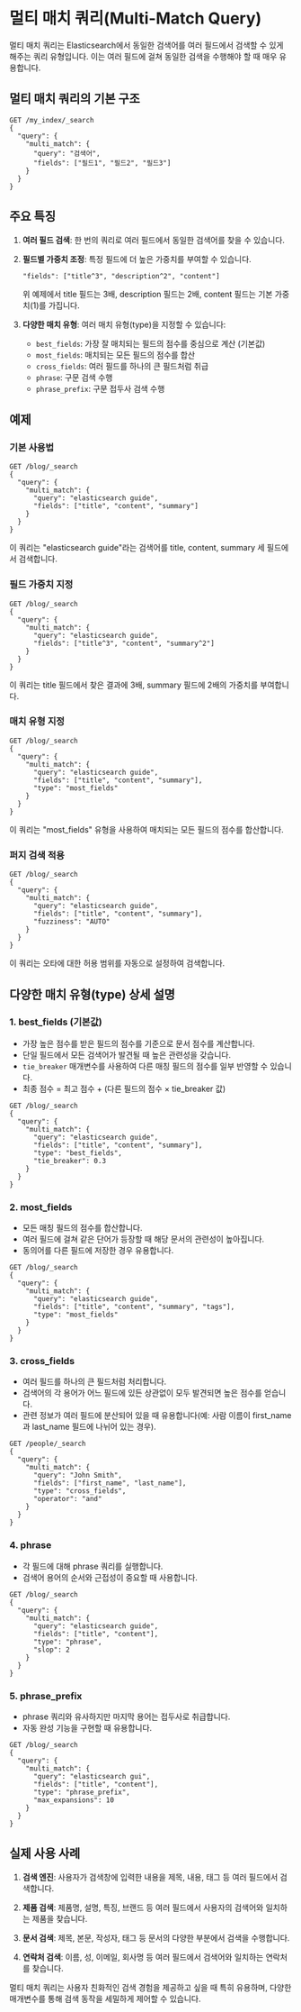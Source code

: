 # 멀티 매치 쿼리(Multi-Match Query)

멀티 매치 쿼리는 Elasticsearch에서 동일한 검색어를 여러 필드에서 검색할 수 있게 해주는 쿼리 유형입니다. 이는 여러 필드에 걸쳐 동일한 검색을 수행해야 할 때 매우 유용합니다.

## 멀티 매치 쿼리의 기본 구조

```
GET /my_index/_search
{
  "query": {
    "multi_match": {
      "query": "검색어",
      "fields": ["필드1", "필드2", "필드3"]
    }
  }
}
```

## 주요 특징

1. **여러 필드 검색**: 한 번의 쿼리로 여러 필드에서 동일한 검색어를 찾을 수 있습니다.

2. **필드별 가중치 조정**: 특정 필드에 더 높은 가중치를 부여할 수 있습니다.
   ```
   "fields": ["title^3", "description^2", "content"]
   ```
   위 예제에서 title 필드는 3배, description 필드는 2배, content 필드는 기본 가중치(1)를 가집니다.

3. **다양한 매치 유형**: 여러 매치 유형(type)을 지정할 수 있습니다:
   - `best_fields`: 가장 잘 매치되는 필드의 점수를 중심으로 계산 (기본값)
   - `most_fields`: 매치되는 모든 필드의 점수를 합산
   - `cross_fields`: 여러 필드를 하나의 큰 필드처럼 취급
   - `phrase`: 구문 검색 수행
   - `phrase_prefix`: 구문 접두사 검색 수행

## 예제

### 기본 사용법
```
GET /blog/_search
{
  "query": {
    "multi_match": {
      "query": "elasticsearch guide",
      "fields": ["title", "content", "summary"]
    }
  }
}
```

이 쿼리는 "elasticsearch guide"라는 검색어를 title, content, summary 세 필드에서 검색합니다.

### 필드 가중치 지정
```
GET /blog/_search
{
  "query": {
    "multi_match": {
      "query": "elasticsearch guide",
      "fields": ["title^3", "content", "summary^2"]
    }
  }
}
```

이 쿼리는 title 필드에서 찾은 결과에 3배, summary 필드에 2배의 가중치를 부여합니다.

### 매치 유형 지정
```
GET /blog/_search
{
  "query": {
    "multi_match": {
      "query": "elasticsearch guide",
      "fields": ["title", "content", "summary"],
      "type": "most_fields"
    }
  }
}
```

이 쿼리는 "most_fields" 유형을 사용하여 매치되는 모든 필드의 점수를 합산합니다.

### 퍼지 검색 적용
```
GET /blog/_search
{
  "query": {
    "multi_match": {
      "query": "elasticsearch guide",
      "fields": ["title", "content", "summary"],
      "fuzziness": "AUTO"
    }
  }
}
```

이 쿼리는 오타에 대한 허용 범위를 자동으로 설정하여 검색합니다.

## 다양한 매치 유형(type) 상세 설명

### 1. best_fields (기본값)
- 가장 높은 점수를 받은 필드의 점수를 기준으로 문서 점수를 계산합니다.
- 단일 필드에서 모든 검색어가 발견될 때 높은 관련성을 갖습니다.
- `tie_breaker` 매개변수를 사용하여 다른 매칭 필드의 점수를 일부 반영할 수 있습니다.
- 최종 점수 = 최고 점수 + (다른 필드의 점수 × tie_breaker 값)

```
GET /blog/_search
{
  "query": {
    "multi_match": {
      "query": "elasticsearch guide",
      "fields": ["title", "content", "summary"],
      "type": "best_fields",
      "tie_breaker": 0.3
    }
  }
}
```

### 2. most_fields
- 모든 매칭 필드의 점수를 합산합니다.
- 여러 필드에 걸쳐 같은 단어가 등장할 때 해당 문서의 관련성이 높아집니다.
- 동의어를 다른 필드에 저장한 경우 유용합니다.

```
GET /blog/_search
{
  "query": {
    "multi_match": {
      "query": "elasticsearch guide",
      "fields": ["title", "content", "summary", "tags"],
      "type": "most_fields"
    }
  }
}
```

### 3. cross_fields
- 여러 필드를 하나의 큰 필드처럼 처리합니다.
- 검색어의 각 용어가 어느 필드에 있든 상관없이 모두 발견되면 높은 점수를 얻습니다.
- 관련 정보가 여러 필드에 분산되어 있을 때 유용합니다(예: 사람 이름이 first_name과 last_name 필드에 나뉘어 있는 경우).

```
GET /people/_search
{
  "query": {
    "multi_match": {
      "query": "John Smith",
      "fields": ["first_name", "last_name"],
      "type": "cross_fields",
      "operator": "and"
    }
  }
}
```

### 4. phrase
- 각 필드에 대해 phrase 쿼리를 실행합니다.
- 검색어 용어의 순서와 근접성이 중요할 때 사용합니다.

```
GET /blog/_search
{
  "query": {
    "multi_match": {
      "query": "elasticsearch guide",
      "fields": ["title", "content"],
      "type": "phrase",
      "slop": 2
    }
  }
}
```

### 5. phrase_prefix
- phrase 쿼리와 유사하지만 마지막 용어는 접두사로 취급합니다.
- 자동 완성 기능을 구현할 때 유용합니다.

```
GET /blog/_search
{
  "query": {
    "multi_match": {
      "query": "elasticsearch gui",
      "fields": ["title", "content"],
      "type": "phrase_prefix",
      "max_expansions": 10
    }
  }
}
```

## 실제 사용 사례

1. **검색 엔진**: 사용자가 검색창에 입력한 내용을 제목, 내용, 태그 등 여러 필드에서 검색합니다.

2. **제품 검색**: 제품명, 설명, 특징, 브랜드 등 여러 필드에서 사용자의 검색어와 일치하는 제품을 찾습니다.

3. **문서 검색**: 제목, 본문, 작성자, 태그 등 문서의 다양한 부분에서 검색을 수행합니다.

4. **연락처 검색**: 이름, 성, 이메일, 회사명 등 여러 필드에서 검색어와 일치하는 연락처를 찾습니다.

멀티 매치 쿼리는 사용자 친화적인 검색 경험을 제공하고 싶을 때 특히 유용하며, 다양한 매개변수를 통해 검색 동작을 세밀하게 제어할 수 있습니다.
